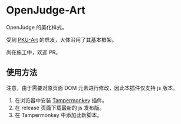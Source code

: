 # OpenJudge-Art

OpenJudge 的美化样式。

受到 [PKU-Art](https://github.com/zhuozhiyongde/PKU-Art) 的启发，大体沿用了其基本框架。

尚在施工中，欢迎 PR。

## 使用方法

注意，由于需要对原页面 DOM 元素进行修改，因此本插件仅支持 js 版本。

1. 在浏览器中安装 [Tampermonkey](https://www.tampermonkey.net/) 插件。
2. 在 release 页面下载最新的 js 发布版。
3. 在 Tampermonkey 中添加此新脚本。
